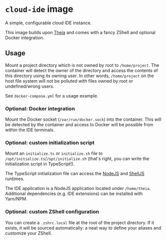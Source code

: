`cloud-ide` image
=================

A simple, configurable cloud IDE instance.

This image builds upon [Theia](https://theia-ide.org) and comes with a fancy ZShell and optional Docker integration.

## Usage

Mount a project directory which is not owned by root to `/home/project`. The container will detect the owner of the directory and access the contents of this directory using its owning user. In other words, `/home/project` on the host file system will not be polluted with files owned by root or undefined/wrong users.

See `docker-compose.yml` for a usage example.

### Optional: Docker integration

Mount the Docker socket (`/var/run/docker.sock`) into the container. This will be detected by the container and access to Docker will be possible from within the IDE terminals.

### Optional: custom initialization script

Mount an `initialize.ts` or `initialize.sh` file to `/opt/initialize.ts`/`/opt/initialize.sh` (that's right, you can write the initialization script in TypeScript!).

The TypeScript initialization file can access the [NodeJS](https://nodejs.org/api) and [ShellJS](https://github.com/etienne-k/shelljs.git#feat-chown) runtimes.

The IDE application is a NodeJS application located under `/home/theia`. Additional dependencies (e.g. IDE extensions) can be installed with Yarn/NPM.

### Optional: custom ZShell configuration

You can create a `.zshrc.local` file at the root of the project directory. If it exists, it will be sourced automatically: a neat way to define your aliases and customize your ZShell.
